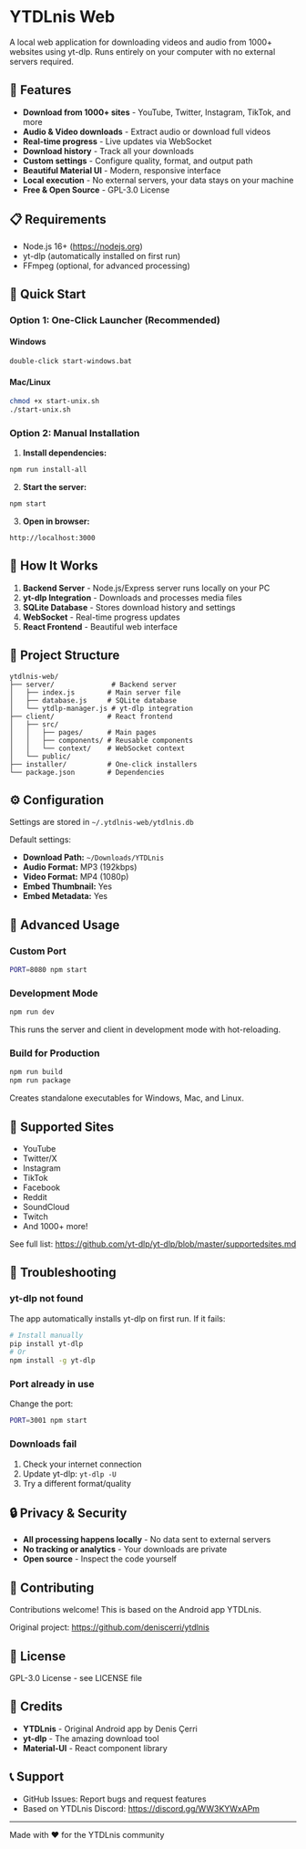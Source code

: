 # YTDLnis Web

A local web application for downloading videos and audio from 1000+ websites using yt-dlp. Runs entirely on your computer with no external servers required.

## 🌟 Features

- **Download from 1000+ sites** - YouTube, Twitter, Instagram, TikTok, and more
- **Audio & Video downloads** - Extract audio or download full videos
- **Real-time progress** - Live updates via WebSocket
- **Download history** - Track all your downloads
- **Custom settings** - Configure quality, format, and output path
- **Beautiful Material UI** - Modern, responsive interface
- **Local execution** - No external servers, your data stays on your machine
- **Free & Open Source** - GPL-3.0 License

## 📋 Requirements

- Node.js 16+ (https://nodejs.org)
- yt-dlp (automatically installed on first run)
- FFmpeg (optional, for advanced processing)

## 🚀 Quick Start

### Option 1: One-Click Launcher (Recommended)

#### Windows
```bash
double-click start-windows.bat
```

#### Mac/Linux
```bash
chmod +x start-unix.sh
./start-unix.sh
```

### Option 2: Manual Installation

1. **Install dependencies:**
```bash
npm run install-all
```

2. **Start the server:**
```bash
npm start
```

3. **Open in browser:**
```
http://localhost:3000
```

## 🎯 How It Works

1. **Backend Server** - Node.js/Express server runs locally on your PC
2. **yt-dlp Integration** - Downloads and processes media files
3. **SQLite Database** - Stores download history and settings
4. **WebSocket** - Real-time progress updates
5. **React Frontend** - Beautiful web interface

## 📂 Project Structure

```
ytdlnis-web/
├── server/              # Backend server
│   ├── index.js        # Main server file
│   ├── database.js     # SQLite database
│   └── ytdlp-manager.js # yt-dlp integration
├── client/             # React frontend
│   ├── src/
│   │   ├── pages/      # Main pages
│   │   ├── components/ # Reusable components
│   │   └── context/    # WebSocket context
│   └── public/
├── installer/          # One-click installers
└── package.json        # Dependencies
```

## ⚙️ Configuration

Settings are stored in `~/.ytdlnis-web/ytdlnis.db`

Default settings:
- **Download Path:** `~/Downloads/YTDLnis`
- **Audio Format:** MP3 (192kbps)
- **Video Format:** MP4 (1080p)
- **Embed Thumbnail:** Yes
- **Embed Metadata:** Yes

## 🔧 Advanced Usage

### Custom Port

```bash
PORT=8080 npm start
```

### Development Mode

```bash
npm run dev
```

This runs the server and client in development mode with hot-reloading.

### Build for Production

```bash
npm run build
npm run package
```

Creates standalone executables for Windows, Mac, and Linux.

## 📱 Supported Sites

- YouTube
- Twitter/X
- Instagram
- TikTok
- Facebook
- Reddit
- SoundCloud
- Twitch
- And 1000+ more!

See full list: https://github.com/yt-dlp/yt-dlp/blob/master/supportedsites.md

## 🐛 Troubleshooting

### yt-dlp not found
The app automatically installs yt-dlp on first run. If it fails:
```bash
# Install manually
pip install yt-dlp
# Or
npm install -g yt-dlp
```

### Port already in use
Change the port:
```bash
PORT=3001 npm start
```

### Downloads fail
1. Check your internet connection
2. Update yt-dlp: `yt-dlp -U`
3. Try a different format/quality

## 🔒 Privacy & Security

- **All processing happens locally** - No data sent to external servers
- **No tracking or analytics** - Your downloads are private
- **Open source** - Inspect the code yourself

## 🤝 Contributing

Contributions welcome! This is based on the Android app YTDLnis.

Original project: https://github.com/deniscerri/ytdlnis

## 📄 License

GPL-3.0 License - see LICENSE file

## 🙏 Credits

- **YTDLnis** - Original Android app by Denis Çerri
- **yt-dlp** - The amazing download tool
- **Material-UI** - React component library

## 📞 Support

- GitHub Issues: Report bugs and request features
- Based on YTDLnis Discord: https://discord.gg/WW3KYWxAPm

---

Made with ❤️ for the YTDLnis community

